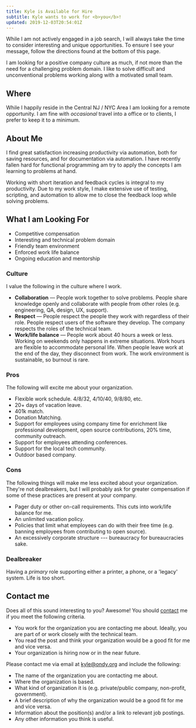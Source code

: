 ```yaml
---
title: Kyle is Available for Hire
subtitle: Kyle wants to work for <b>you</b>!
updated: 2019-12-03T20:54:01Z
---
```


<aside>
While I am not actively engaged in a job search, I will always take the time to consider interesting and unique opportunities.
To ensure I see your message, follow the directions found at the bottom of this page.
</aside>

I am looking for a positive company culture as much, if not more than the need for a challenging problem domain.
I like to solve difficult and unconventional problems working along with a motivated small team.

## Where

While I happily reside in the Central NJ / NYC Area I am looking for a remote opportunity.
I am fine with *occasional* travel into a office or to clients, I prefer to keep it to a minimum.

## About Me

I find great satisfaction increasing productivity via automation, both for saving resources, and for documentation via automation.
I have recently fallen hard for functional programming am try to apply the concepts I am learning to problems at hand.

Working with short iteration and feedback cycles is integral to my productivity.
Due to my work style, I make extensive use of testing, scripting, and automation to allow me to close the feedback loop while solving problems.

## What I am Looking For

* Competitive compensation
* Interesting and technical problem domain
* Friendly team environment
* Enforced work life balance
* Ongoing education and mentorship

### Culture

I value the following in the culture where I work.

* **Collaboration** — People work together to solve problems.
  People share knowledge openly and collaborate with people from other roles (e.g. engineering, QA, design, UX, support).
* **Respect** — People respect the people they work with regardless of their role.
  People respect users of the software they develop.
  The company respects the roles of the technical team.
* **Work/life balance** — People work about 40 hours a week or less.
  Working on weekends only happens in extreme situations.
  Work hours are flexible to accommodate personal life.
  When people leave work at the end of the day, they disconnect from work.
  The work environment is sustainable, so burnout is rare.

### Pros

The following will excite me about your organization.

* Flexible work schedule.
  4/8/32, 4/10/40, 9/8/80, etc.
* 20+ days of vacation leave.
* 401k match.
* Donation Matching.
* Support for employees using company time for enrichment like professional development, open source contributions, 20% time, community outreach.
* Support for employees attending conferences.
* Support for the local tech community.
* Outdoor based company.

### Cons

The following things will make me less excited about your organization.
They're not dealbreakers, but I will probably ask for greater compensation if some of these practices are present at your company.

* Pager duty or other on-call requirements.
  This cuts into work/life balance for me.
* An unlimited vacation policy.
* Policies that limit what employees can do with their free time (e.g. banning employees from contributing to open source).
* An excessively corporate structure --- bureaucracy for bureaucracies sake.

### Dealbreaker

Having a *primary* role supporting either a printer, a phone, or a 'legacy' system.
Life is too short.

## Contact me

Does all of this sound interesting to you? Awesome! You should [contact](/contact) me if you meet the following criteria.

* You work for the organization you are contacting me about.
  Ideally, you are part of or work closely with the technical team.
* You read the post and think your organization would be a good fit for me and vice versa.
* Your organization is hiring now or in the near future.

Please contact me via email at <a href="mailto:kyle@ondy.org">kyle@ondy.org</a> and include the following:

* The name of the organization you are contacting me about.
* Where the organization is based.
* What kind of organization it is (e.g. private/public company, non-profit, government).
* A brief description of why the organization would be a good fit for me and vice versa.
* Information about the position(s) and/or a link to relevant job postings.
* Any other information you think is useful.
